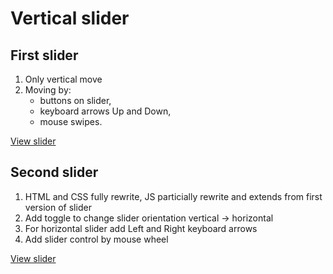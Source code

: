 # Vertical slider

## First slider

1. Only vertical move
2. Moving by:
   - buttons on slider,
   - keyboard arrows Up and Down,
   - mouse swipes.

[View slider](https://nmakarevich.github.io/vertical-slider/vertical-slider-1/)

## Second slider

1. HTML and CSS fully rewrite, JS particially rewrite and extends from first version of slider
2. Add toggle to change slider orientation vertical -> horizontal
3. For horizontal slider add Left and Right keyboard arrows
4. Add slider control by mouse wheel

[View slider](https://nmakarevich.github.io/vertical-slider/vertical-slider-2/)
